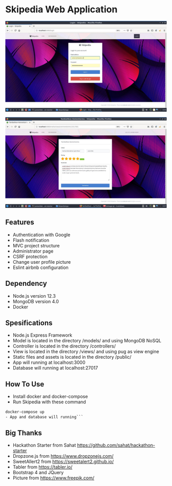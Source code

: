 # Skipedia Web Application
![alt text](https://raw.githubusercontent.com/juniardiakbar/Skippedia/master/pict/1.jpg)

![alt text](https://raw.githubusercontent.com/juniardiakbar/Skippedia/master/pict/6.jpg)

## Features
- Authentication with Google
- Flash notification
- MVC project structure
- Administrator page
- CSRF protection
- Change user profile picture
- Eslint airbnb configuration 

## Dependency
- Node.js version 12.3
- MongoDB version 4.0
- Docker

## Spesifications
- Node.js Express Framework
- Model is located in the directory /models/ and using MongoDB NoSQL
- Controller is located in the directory /controllers/
- View is located in the directory /views/ and using pug as view engine
- Static files and assets is located in the directory /public/
- App will running at localhost:3000
- Database will running at localhost:27017 

## How To Use
- Install docker and docker-compose
- Run Skipedia with these command
```
docker-compose up
- App and database will running```
```

## Big Thanks
- Hackathon Starter from Sahat https://github.com/sahat/hackathon-starter
- Dropzone.js from https://www.dropzonejs.com/
- SweetAllert2 from https://sweetalert2.github.io/
- Tabler from https://tabler.io/
- Bootstrap 4 and JQuery
- Picture from https://www.freepik.com/
